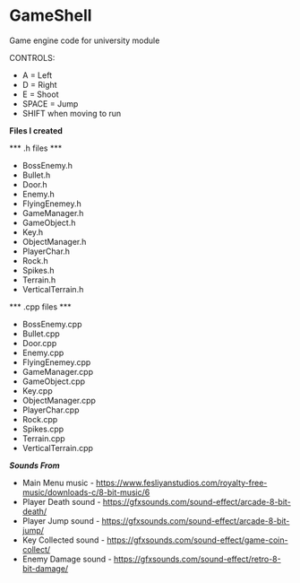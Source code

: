 # GameShell

Game engine code for university module

CONTROLS:
- A = Left
- D = Right
- E = Shoot
- SPACE = Jump
- SHIFT when moving to run

**Files I created**

*** .h files ***

- BossEnemy.h
- Bullet.h
- Door.h
- Enemy.h
- FlyingEnemey.h
- GameManager.h
- GameObject.h
- Key.h
- ObjectManager.h
- PlayerChar.h
- Rock.h
- Spikes.h
- Terrain.h
- VerticalTerrain.h

*** .cpp files ***

- BossEnemy.cpp
- Bullet.cpp
- Door.cpp
- Enemy.cpp
- FlyingEnemey.cpp
- GameManager.cpp
- GameObject.cpp
- Key.cpp
- ObjectManager.cpp
- PlayerChar.cpp
- Rock.cpp
- Spikes.cpp
- Terrain.cpp
- VerticalTerrain.cpp

***Sounds From***
- Main Menu music - https://www.fesliyanstudios.com/royalty-free-music/downloads-c/8-bit-music/6
- Player Death sound - https://gfxsounds.com/sound-effect/arcade-8-bit-death/
- Player Jump sound - https://gfxsounds.com/sound-effect/arcade-8-bit-jump/
- Key Collected sound - https://gfxsounds.com/sound-effect/game-coin-collect/
- Enemy Damage sound - https://gfxsounds.com/sound-effect/retro-8-bit-damage/
